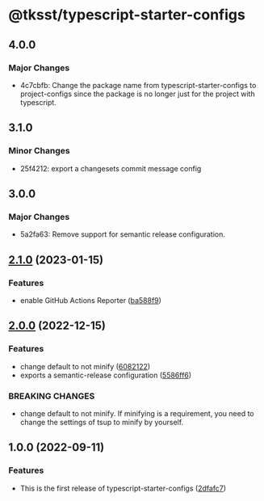 # @tksst/typescript-starter-configs

## 4.0.0

### Major Changes

-   4c7cbfb: Change the package name from typescript-starter-configs to project-configs since the package is no longer just for the project with typescript.

## 3.1.0

### Minor Changes

-   25f4212: export a changesets commit message config

## 3.0.0

### Major Changes

-   5a2fa63: Remove support for semantic release configuration.

## [2.1.0](https://github.com/tksst/typescript-starter-configs/compare/v2.0.0...v2.1.0) (2023-01-15)

### Features

-   enable GitHub Actions Reporter ([ba588f9](https://github.com/tksst/typescript-starter-configs/commit/ba588f9a4fdb7afcafbafba07e28c2e409d0efca))

## [2.0.0](https://github.com/tksst/typescript-starter-configs/compare/v1.0.0...v2.0.0) (2022-12-15)

### Features

-   change default to not minify ([6082122](https://github.com/tksst/typescript-starter-configs/commit/6082122875ca1ff932bc307ddd9fb875221d7d47))
-   exports a semantic-release configuration ([5586ff6](https://github.com/tksst/typescript-starter-configs/commit/5586ff664d8e38dc064f83154379b13ae7c3d7fe))

### BREAKING CHANGES

-   change default to not minify. If minifying is a requirement, you need to change the settings of tsup to minify by yourself.

## 1.0.0 (2022-09-11)

### Features

-   This is the first release of typescript-starter-configs ([2dfafc7](https://github.com/tksst/typescript-starter-configs/commit/2dfafc7038720a019ab092143baca7361dfb558c))
